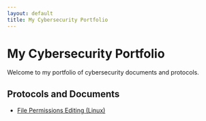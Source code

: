 ```yaml
---
layout: default
title: My Cybersecurity Portfolio
---
```


# My Cybersecurity Portfolio

Welcome to my portfolio of cybersecurity documents and protocols.

## Protocols and Documents
- [File Permissions Editing (Linux)](https://raw.githubusercontent.com/mrmahammadli/mrmahammadli.github.io/4da2c1b051d14d2499f692b645eae5e8eb316fce/File%20Permissions%20Editing%20(Linux).pdf)
